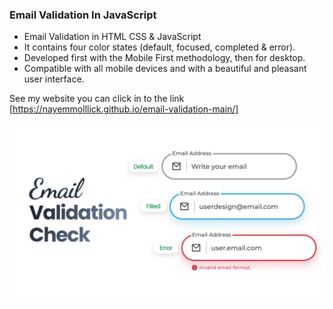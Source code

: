 
### Email Validation In JavaScript

- Email Validation in HTML CSS & JavaScript
- It contains four color states (default, focused, completed & error).
- Developed first with the Mobile First methodology, then for desktop.
- Compatible with all mobile devices and with a beautiful and pleasant user interface.

See my website you can click in to the link [https://nayemmolllick.github.io/email-validation-main/]

![preview img](/preview.png)
